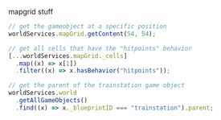 <!--
SPDX-FileCopyrightHeader: Copyright © 2025 Lenny McLennington <lenny@sneed.church>. All rights reserved.
SPDX-FileContributor: Lenny McLennington <lenny@sneed.church>
SPDX-License-Identifier: AGPL-3.0-only
-->

mapgrid stuff

```js
// get the gameobject at a specific position
worldServices.mapGrid.getContent(54, 54);
```

```js
// get all cells that have the "hitpoints" behavior
[...worldServices.mapGrid._cells]
  .map((x) => x[1])
  .filter((x) => x.hasBehavior("hitpoints"));

// get the parent of the trainstation game object
worldServices.world
  .getAllGameObjects()
  .find((x) => x._blueprintID === "trainstation").parent;
```
